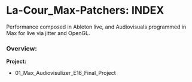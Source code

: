 # La-Cour_Max-Patchers: INDEX
Performance composed in Ableton live, and Audiovisuals programmed in Max for live via jitter and OpenGL.

### Overview:
**Project:**
- 01_Max_Audiovisulizer_E16_Final_Project
